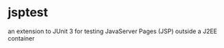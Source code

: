 jsptest
=======

an extension to JUnit 3 for testing JavaServer Pages (JSP) outside a J2EE container